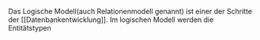 Das Logische Modell(auch Relationenmodell genannt) ist einer der Schritte der [[Datenbankentwicklung]]. Im logischen Modell werden die Entitätstypen